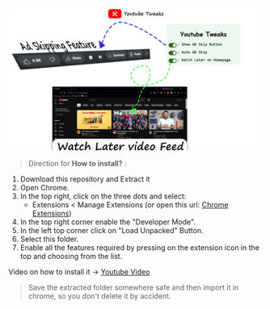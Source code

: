 ![Thumblain Image](Icons/thumblain.png)

> Direction for **How to install?** :
1. Download this repository and Extract it
2. Open Chrome.
3. In the top right, click on the three dots and select:
   - Extensions < Manage Extensions (or open this url: [Chrome Extensions](chrome://extensions/))
4. In the top right corner enable the "Developer Mode".
5. In the left top corner click on "Load Unpacked" Button.
6. Select this folder.
7. Enable all the features required by pressing on the extension icon in the top and choosing from the list.

Video on how to install it -> [Youtube Video](https://www.youtube.com/watch?v=OEDl1d3t8vc)

> Save the extracted folder somewhere safe and then import it in chrome, so you don't delete it by accident.